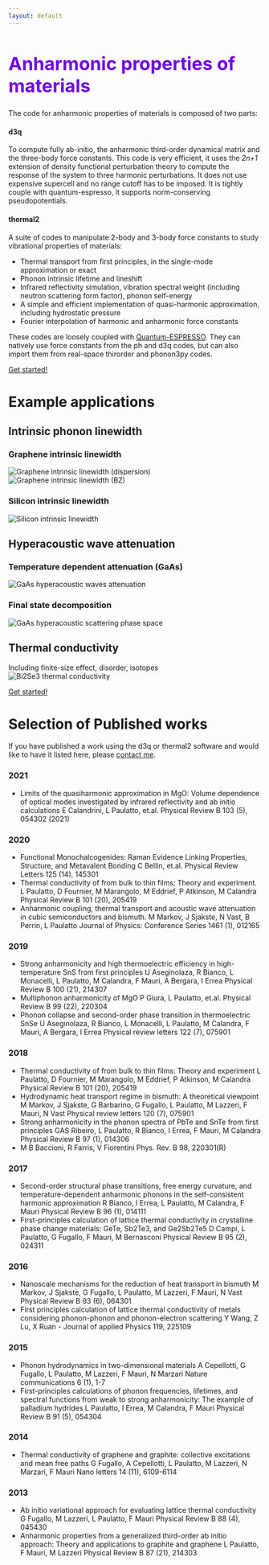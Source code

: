 ```yaml
---
layout: default
---
```

<h1 style="color:#6f02ec; font-size:36px; font-weight:bold;">Anharmonic properties of materials</h1>

The code for anharmonic properties of materials is composed of two parts:
#### d3q
To compute fully ab-initio, the anharmonic third-order dynamical matrix and the three-body force constants. This code is very efficient, it uses the _2n+1_ extension of density functional perturbation theory to compute the response of the system to three harmonic perturbations. It does not use expensive supercell and no range cutoff has to be imposed. It is tightly couple with quantum-espresso, it supports norm-conserving pseudopotentials.
#### thermal2
A suite of codes to manipulate 2-body and 3-body force constants to study vibrational properties of materials:
- Thermal transport from first principles, in the single-mode approximation or exact
- Phonon intrinsic lifetime and lineshift
- Infrared reflectivity simulation, vibration spectral weight (including neutron scattering form factor), phonon self-energy
- A simple and efficient implementation of quasi-harmonic approximation, including hydrostatic pressure
- Fourier interpolation of harmonic and anharmonic force constants

These codes are loosely coupled with [Quantum-ESPRESSO](https://www.quantum-espresso.org). They can natively use force constants from the ph and d3q codes, but can also import them from real-space thirorder and phonon3py codes.

[Get started!](https://anharmonic.github.io/started/)

# Example applications
## Intrinsic phonon linewidth
### Graphene intrinsic linewidth
![Graphene intrinsic linewidth (dispersion)](https://anharmonic.github.io/images/1.png)
![Graphene intrinsic linewidth (BZ)](https://anharmonic.github.io/images/graphene-bz.png)
### Silicon intrinsic linewidth
![Silicon intrinsic linewidth](https://anharmonic.github.io/images/2.png)
## Hyperacoustic wave attenuation
### Temperature dependent attenuation (GaAs)
![GaAs hyperacoustic waves attenuation](https://anharmonic.github.io/images/gaas-50K.png)
### Final state decomposition
![GaAs hyperacoustic scattering phase space](https://anharmonic.github.io/images/FS-900GHz-111.png)
## Thermal conductivity
Including finite-size effect, disorder, isotopes
![Bi2Se3 thermal conductivity](https://anharmonic.github.io/images/plot-best.png)

[Get started!](https://anharmonic.github.io/started/)

# Selection of Published works
If you have published a work using the d3q or thermal2 software and would like to have it listed here, please <a href="mailto:lorenzo.paulatto sorbonne-universite.fr">contact me</a>.

### 2021
- Limits of the quasiharmonic approximation in MgO: Volume dependence of optical modes investigated by infrared reflectivity and ab initio calculations
E Calandrini, L Paulatto,  et.al.
  Physical Review B 103 (5), 054302 (2021)

### 2020
- Functional Monochalcogenides: Raman Evidence Linking Properties, Structure, and Metavalent Bonding
C Bellin, et.al.
  Physical Review Letters 125 (14), 145301
- Thermal conductivity of  from bulk to thin films: Theory and experiment.
 L Paulatto, D Fournier, M Marangolo, M Eddrief, P Atkinson, M Calandra
Physical Review B 101 (20), 205419
- Anharmonic coupling, thermal transport and acoustic wave attenuation in cubic semiconductors and bismuth.
M Markov, J Sjakste, N Vast, B Perrin, L Paulatto
Journal of Physics: Conference Series 1461 (1), 012165

### 2019
- Strong anharmonicity and high thermoelectric efficiency in high-temperature SnS from first principles
U Aseginolaza, R Bianco, L Monacelli, L Paulatto, M Calandra, F Mauri, A Bergara, I Errea
Physical Review B 100 (21), 214307
- Multiphonon anharmonicity of MgO
P Giura, L Paulatto, et.al.
Physical Review B 99 (22), 220304
- Phonon collapse and second-order phase transition in thermoelectric SnSe
U Aseginolaza, R Bianco, L Monacelli, L Paulatto, M Calandra, F Mauri, A Bergara, I Errea
Physical review letters 122 (7), 075901

### 2018
- Thermal conductivity of  from bulk to thin films: Theory and experiment
L Paulatto, D Fournier, M Marangolo, M Eddrief, P Atkinson, M Calandra
Physical Review B 101 (20), 205419
- Hydrodynamic heat transport regime in bismuth: A theoretical viewpoint
M Markov, J Sjakste, G Barbarino, G Fugallo, L Paulatto, M Lazzeri, F Mauri, N Vast
Physical review letters 120 (7), 075901
- Strong anharmonicity in the phonon spectra of PbTe and SnTe from first principles
GAS Ribeiro, L Paulatto, R Bianco, I Errea, F Mauri, M Calandra
Physical Review B 97 (1), 014306
- M B Baccioni, R Farris,  V Fiorentini
Phys. Rev. B 98, 220301(R)

### 2017
- Second-order structural phase transitions, free energy curvature, and temperature-dependent anharmonic phonons in the self-consistent harmonic approximation
R Bianco, I Errea, L Paulatto, M Calandra, F Mauri
Physical Review B 96 (1), 014111
- First-principles calculation of lattice thermal conductivity in crystalline phase change materials: GeTe, Sb2Te3, and Ge2Sb2Te5
D Campi, L Paulatto, G Fugallo, F Mauri, M Bernasconi
Physical Review B 95 (2), 024311

### 2016
- Nanoscale mechanisms for the reduction of heat transport in bismuth
M Markov, J Sjakste, G Fugallo, L Paulatto, M Lazzeri, F Mauri, N Vast
Physical Review B 93 (6), 064301
- First principles calculation of lattice thermal conductivity of metals considering phonon-phonon and phonon-electron scattering
Y Wang, Z Lu, X Ruan - Journal of applied Physics 119, 225109

### 2015
- Phonon hydrodynamics in two-dimensional materials
A Cepellotti, G Fugallo, L Paulatto, M Lazzeri, F Mauri, N Marzari
Nature communications 6 (1), 1-7
- First-principles calculations of phonon frequencies, lifetimes, and spectral functions from weak to strong anharmonicity: The example of palladium hydrides
L Paulatto, I Errea, M Calandra, F Mauri
Physical Review B 91 (5), 054304

### 2014
- Thermal conductivity of graphene and graphite: collective excitations and mean free paths
G Fugallo, A Cepellotti, L Paulatto, M Lazzeri, N Marzari, F Mauri
Nano letters 14 (11), 6109-6114

### 2013
- Ab initio variational approach for evaluating lattice thermal conductivity
G Fugallo, M Lazzeri, L Paulatto, F Mauri
Physical Review B 88 (4), 045430
- Anharmonic properties from a generalized third-order ab initio approach: Theory and applications to graphite and graphene
L Paulatto, F Mauri, M Lazzeri
Physical Review B 87 (21), 214303



